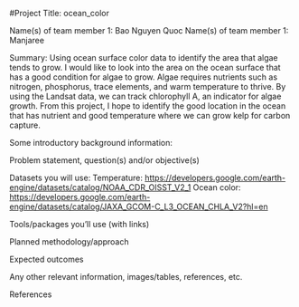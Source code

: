 #Project Title: ocean_color


Name(s) of team member 1: Bao Nguyen Quoc
Name(s) of team member 1: Manjaree


Summary: Using ocean surface color data to identify the area that algae tends to grow.
I would like to look into the area on the ocean surface that has a good condition for algae to grow. Algae requires nutrients such as nitrogen, phosphorus, trace elements, and warm temperature to thrive. By using the Landsat data, we can track chlorophyll A, an indicator for algae growth. From this project, I hope to identify the good location in the ocean that has nutrient and good temperature where we can grow kelp for carbon capture. 


Some introductory background information:

Problem statement, question(s) and/or objective(s)

Datasets you will use:
Temperature: https://developers.google.com/earth-engine/datasets/catalog/NOAA_CDR_OISST_V2_1
Ocean color: https://developers.google.com/earth-engine/datasets/catalog/JAXA_GCOM-C_L3_OCEAN_CHLA_V2?hl=en

Tools/packages you’ll use (with links)

Planned methodology/approach

Expected outcomes

Any other relevant information, images/tables, references, etc.

References
